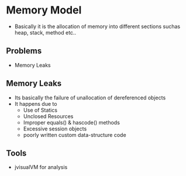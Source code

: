 # Memory Model
- Basically it is the allocation of memory into different sections suchas heap, stack, method etc..


## Problems
- Memory Leaks

## Memory Leaks
- Its basically the failure of unallocation of dereferenced objects
- It happens due to
  - Use of Statics
  - Unclosed Resources
  - Improper equals() & hascode() methods
  - Excessive session objects
  - poorly written custom data-structure code
 
## Tools
- jvisualVM for analysis

